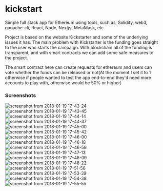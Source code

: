# kickstart
Simple full stack app for Ethereum using tools, such as, Solidity, web3, ganache-cli, React, Node, Nextjs, MetaMask, etc

Project is based on the website Kickstarter and some of the underlying issues it has.  The main problem with Kickstarter is the funding goes straight to the user who starts the campaign.  With blockchain all of the funding is transparent, and with smart contracts we can add some safe measures to the project.

The smart contract here can create requests for ethereum and users can vote whether the funds can be released or not(At the moment I set it to 1 otherwise if people wanted to test the app end-to-end they'd need more accounts to play with, otherwise would be 50% or higher)

### Screenshots
![screenshot from 2018-01-19 17-43-24](https://user-images.githubusercontent.com/13317855/35180668-87e1bb3a-fd69-11e7-8e13-b164373f7d5d.png)
![screenshot from 2018-01-19 17-43-45](https://user-images.githubusercontent.com/13317855/35180669-8b24e7d6-fd69-11e7-96cd-8c76e4115bce.png)
![screenshot from 2018-01-19 17-44-14](https://user-images.githubusercontent.com/13317855/35180670-8ce6ae06-fd69-11e7-9954-9e37b09fa5b9.png)
![screenshot from 2018-01-19 17-44-37](https://user-images.githubusercontent.com/13317855/35180671-8e647cc2-fd69-11e7-98dd-537325b59b11.png)
![screenshot from 2018-01-19 17-45-00](https://user-images.githubusercontent.com/13317855/35180672-8fb8b61a-fd69-11e7-9409-2099badb368f.png)
![screenshot from 2018-01-19 17-45-42](https://user-images.githubusercontent.com/13317855/35180674-91a62ade-fd69-11e7-8249-3ae86091e647.png)
![screenshot from 2018-01-19 17-46-00](https://user-images.githubusercontent.com/13317855/35180675-9327b9a4-fd69-11e7-8d37-52230ae1b29c.png)
![screenshot from 2018-01-19 17-46-18](https://user-images.githubusercontent.com/13317855/35180676-9548b346-fd69-11e7-9e1a-47213be71ff2.png)
![screenshot from 2018-01-19 17-46-59](https://user-images.githubusercontent.com/13317855/35180677-96bb6a20-fd69-11e7-84e2-0743999038fa.png)
![screenshot from 2018-01-19 17-47-13](https://user-images.githubusercontent.com/13317855/35180678-98358c00-fd69-11e7-9e8b-94d7276f57a7.png)
![screenshot from 2018-01-19 17-48-09](https://user-images.githubusercontent.com/13317855/35180680-9a3e2282-fd69-11e7-90be-f57db5166d1d.png)
![screenshot from 2018-01-19 17-48-22](https://user-images.githubusercontent.com/13317855/35180682-9b9656ea-fd69-11e7-967b-e42aa82a9d66.png)
![screenshot from 2018-01-19 17-51-56](https://user-images.githubusercontent.com/13317855/35180683-9cf9885e-fd69-11e7-9fba-0a57e43b8529.png)
![screenshot from 2018-01-19 17-53-39](https://user-images.githubusercontent.com/13317855/35180684-9eee90f0-fd69-11e7-9363-8e9262fa4371.png)
![screenshot from 2018-01-19 17-54-38](https://user-images.githubusercontent.com/13317855/35180685-a139d0c2-fd69-11e7-811e-4f6c8ffbeb6a.png)
![screenshot from 2018-01-19 17-55-55](https://user-images.githubusercontent.com/13317855/35180686-a35d87c2-fd69-11e7-9cdb-c8e9449c9736.png)
